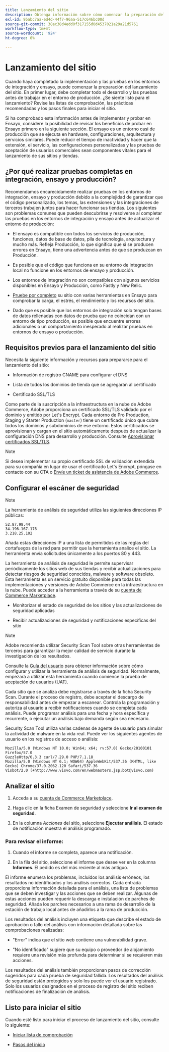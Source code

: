 ```yaml
---
title: Lanzamiento del sitio
description: Obtenga información sobre cómo comenzar la preparación del lanzamiento del sitio.
exl-id: 95abc7aa-ed4d-44f7-96aa-517c646bc00d
source-git-commit: 38ac38d4edd0f317155d0d4537021a29a21d5761
workflow-type: tm+mt
source-wordcount: '924'
ht-degree: 0%

---
```


# Lanzamiento del sitio

Cuando haya completado la implementación y las pruebas en los entornos de integración y ensayo, puede comenzar la preparación del lanzamiento del sitio. En primer lugar, debe completar todo el desarrollo y las pruebas antes de trabajar en el entorno de producción. ¿Se siente listo para el lanzamiento? Revise las listas de comprobación, las prácticas recomendadas y los pasos finales para iniciar el sitio.

Si ha comprobado esta información antes de implementar y probar en Ensayo, considere la posibilidad de revisar los beneficios de probar en Ensayo primero en la siguiente sección. El ensayo es un entorno casi de producción que se ejecuta en hardware, configuraciones, arquitectura y servicios similares. Puede reducir el tiempo de inactividad y hacer que la extensión, el servicio, las configuraciones personalizadas y las pruebas de aceptación de usuarios comerciales sean componentes vitales para el lanzamiento de sus sitios y tiendas.

## ¿Por qué realizar pruebas completas en integración, ensayo y producción?

Recomendamos encarecidamente realizar pruebas en los entornos de integración, ensayo y producción debido a la complejidad de garantizar que el código personalizado, los temas, las extensiones y las integraciones de terceros trabajen juntos para hacer funcionar sus tiendas. Los siguientes son problemas comunes que pueden descubrirse y resolverse al completar las pruebas en los entornos de integración y ensayo antes de actualizar el entorno de producción:

- El ensayo es compatible con todos los servicios de producción, funciones, datos de base de datos, pila de tecnología, arquitectura y mucho más. Refleja Producción, lo que significa que si se producen errores en Ensayo, tiene una advertencia antes de que se produzcan en Producción.

- Es posible que el código que funciona en su entorno de integración local no funcione en los entornos de ensayo y producción.

- Los entornos de integración no son compatibles con algunos servicios disponibles en Ensayo y Producción, como Fastly y New Relic.

- [Pruebe por completo](../test/guidance.md) su sitio con varias herramientas en Ensayo para comprobar la carga, el estrés, el rendimiento y los recursos del sitio.

- Dado que es posible que los entornos de integración solo tengan bases de datos rellenadas con datos de prueba que no coincidan con un entorno de tipo producción, es posible que encuentre errores adicionales o un comportamiento inesperado al realizar pruebas en entornos de ensayo o producción.

## Requisitos previos para el lanzamiento del sitio

Necesita la siguiente información y recursos para prepararse para el lanzamiento del sitio:

- Información de registro CNAME para configurar el DNS

- Lista de todos los dominios de tienda que se agregarán al certificado

- Certificado SSL/TLS

Como parte de la suscripción a la infraestructura en la nube de Adobe Commerce, Adobe proporciona un certificado SSL/TLS validado por el dominio y emitido por Let&#39;s Encrypt. Cada entorno de Pro Production, Staging y Starter Production (`master`) tiene un certificado único que cubre todos los dominios y subdominios de ese entorno. Estos certificados se aprovisionan y cargan en el sitio automáticamente después de actualizar la configuración DNS para desarrollo y producción. Consulte [Aprovisionar certificados SSL/TLS](../cdn/fastly-configuration.md#provision-ssltls-certificates).

>[!NOTE]
>
>Si desea implementar su propio certificado SSL de validación extendida para su compañía en lugar de usar el certificado Let&#39;s Encrypt, póngase en contacto con su CTA o [Envíe un ticket de asistencia de Adobe Commerce](https://experienceleague.adobe.com/docs/commerce-knowledge-base/kb/help-center-guide/magento-help-center-user-guide.html?lang=es#submit-ticket).

## Configurar el escáner de seguridad

>[!NOTE]
>
>La herramienta de análisis de seguridad utiliza las siguientes direcciones IP públicas:
>
>```text
>52.87.98.44
>34.196.167.176
>3.218.25.102
>```
>
>Añada estas direcciones IP a una lista de permitidos de las reglas del cortafuegos de la red para permitir que la herramienta analice el sitio. La herramienta envía solicitudes únicamente a los puertos 80 y 443.

La herramienta de análisis de seguridad le permite supervisar periódicamente los sitios web de sus tiendas y recibir actualizaciones para detectar riesgos de seguridad conocidos, malware y software obsoleto. Esta herramienta es un servicio gratuito disponible para todas las implementaciones y versiones de Adobe Commerce en la infraestructura en la nube. Puede acceder a la herramienta a través de su [cuenta de Commerce Marketplace](https://account.magento.com/customer/account/login).

- Monitorizar el estado de seguridad de los sitios y las actualizaciones de seguridad aplicadas

- Recibir actualizaciones de seguridad y notificaciones específicas del sitio

>[!NOTE]
>
>Adobe recomienda utilizar Security Scan Tool sobre otras herramientas de terceros para garantizar la mejor calidad de servicio durante la investigación de los resultados.

Consulte la [Guía del usuario](https://experienceleague.adobe.com/es/docs/commerce-admin/systems/security/security-scan) para obtener información sobre cómo configurar y utilizar la herramienta de análisis de seguridad. Normalmente, empezará a utilizar esta herramienta cuando comience la prueba de aceptación de usuarios (UAT).

Cada sitio que se analiza debe registrarse a través de la ficha Security Scan. Durante el proceso de registro, debe aceptar el descargo de responsabilidad antes de empezar a escanear. Controla la programación y autoriza al usuario a recibir notificaciones cuando se completa cada análisis. Puede programar análisis para una fecha y hora específica y recurrente, o ejecutar un análisis bajo demanda según sea necesario.

Security Scan Tool utiliza varias cadenas de agente de usuario para simular la actividad de malware en la vida real. Puede ver los siguientes agentes de usuario en los registros de acceso o análisis:

```text
Mozilla/5.0 (Windows NT 10.0; Win64; x64; rv:57.0) Gecko/20100101 Firefox/57.0
GuzzleHttp/6.3.3 curl/7.29.0 PHP/7.1.18
Mozilla/5.0 (Windows NT 6.1; WOW64) AppleWebKit/537.36 (KHTML, like Gecko) Chrome/37.0.2062.120 Safari/537.36
Visbot/2.0 (+http://www.visvo.com/en/webmasters.jsp;bot@visvo.com)
```

## Analizar el sitio

1. Acceda a su [cuenta de Commerce Marketplace](https://account.magento.com/customer/account/login).

1. Haga clic en la ficha Examen de seguridad y seleccione **Ir al examen de seguridad**.

1. En la columna _Acciones_ del sitio, seleccione **Ejecutar análisis**. El estado de notificación muestra el análisis programado.

### Para revisar el informe:

1. Cuando el informe se completa, aparece una notificación.

1. En la fila del sitio, seleccione el informe que desee ver en la columna **Informes**. El pedido es del más reciente al más antiguo.

El informe enumera los problemas, incluidos los análisis erróneos, los resultados no identificados y los análisis correctos. Cada entrada proporciona información detallada para el análisis, una lista de problemas que se deben investigar y las acciones que se deben realizar. Algunas de estas acciones pueden requerir la descarga e instalación de parches de seguridad. Añada los parches necesarios a una rama de desarrollo de la estación de trabajo local antes de añadirlos a la rama de producción.

Los resultados del análisis incluyen una etiqueta que describe el estado de aprobación o fallo del análisis con información detallada sobre las comprobaciones realizadas:

- &quot;Error&quot; indica que el sitio web contiene una vulnerabilidad grave.

- &quot;No identificado&quot; sugiere que su equipo o proveedor de alojamiento requiere una revisión más profunda para determinar si se requieren más acciones.

Los resultados del análisis también proporcionan pasos de corrección sugeridos para cada prueba de seguridad fallida. Los resultados del análisis de seguridad están protegidos y solo los puede ver el usuario registrado. Solo los usuarios designados en el proceso de registro del sitio reciben notificaciones de finalización de análisis.

## Listo para iniciar el sitio

Cuando esté listo para iniciar el proceso de lanzamiento del sitio, consulte lo siguiente:

- [Iniciar lista de comprobación](checklist.md)

- [Pasos del inicio](steps.md)

